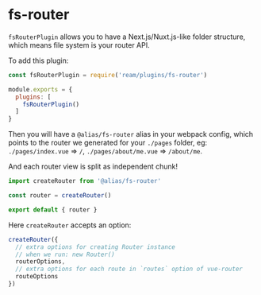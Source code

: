 # fs-router

`fsRouterPlugin` allows you to have a Next.js/Nuxt.js-like folder structure, which means file system is your router API.

To add this plugin:

```js
const fsRouterPlugin = require('ream/plugins/fs-router')

module.exports = {
  plugins: [
    fsRouterPlugin()
  ]
}
```

Then you will have a `@alias/fs-router` alias in your webpack config, which points to the router we generated for your `./pages` folder, eg: `./pages/index.vue` => `/`, `./pages/about/me.vue` => `/about/me`.

And each router view is split as independent chunk!

```js
import createRouter from '@alias/fs-router'

const router = createRouter()

export default { router }
```

Here `createRouter` accepts an option:

```js
createRouter({
  // extra options for creating Router instance
  // when we run: new Router()
  routerOptions,
  // extra options for each route in `routes` option of vue-router
  routeOptions
})
```
